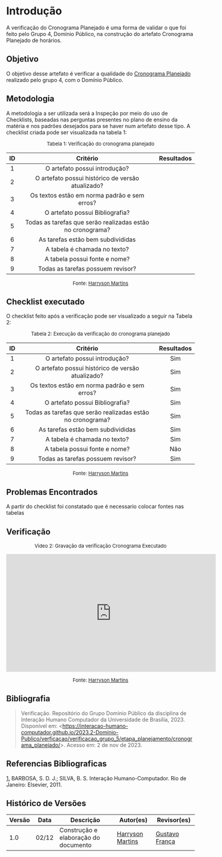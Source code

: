 # Introdução 

A verificação do Cronograma Planejado é uma forma de validar o que foi feito pelo Grupo 4, Domínio Público, na construção do artefato Cronograma Planejado de horários.

## Objetivo

O objetivo desse artefato é verificar a qualidade do [Cronograma Planejado](docs/planejamento/cronograma.md) realizado pelo grupo 4, com o Domínio Público.

## Metodologia

A metodologia a ser utilizada será a Inspeção por meio do uso de Checklists, baseadas nas perguntas presentes no plano de ensino da matéria e nos padrões desejados para se haver num artefato desse tipo. A checklist criada pode ser visualizada na tabela 1:

<center>

<font size="2"><p style="text-align: center">Tabela 1: Verificação do cronograma planejado</p></font>

| ID | Critério | Resultados |
|:--------:|:--------:|:--------:|
|1|O artefato possui introdução?|        |  
|2|O artefato possui histórico de versão atualizado?|       |
|3|Os textos estão em norma padrão e sem erros?|        | 
|4|O artefato possui Bibliografia?|       |  
|5|Todas as tarefas que serão realizadas estão no cronograma?|   |
|6|As tarefas estão bem subdivididas|  | 
|7|A tabela é chamada no texto?|      | 
|8|A tabela possui fonte e nome?|| 
|9|Todas as tarefas possuem revisor?|   | 

<font size="2"><p style="text-align: center">Fonte: [Harryson Martins](https://github.com/harry-cmartin) </p></font>

</center>

## Checklist executado

O checklist feito após a verificação pode ser visualizado a seguir na Tabela 2:

<center>

<font size="2"><p style="text-align: center">Tabela 2: Execução da verificação do cronograma planejado</p></font>

| ID | Critério | Resultados |
|:--------:|:--------:|:--------:|
|1|O artefato possui introdução?|  Sim    |  
|2|O artefato possui histórico de versão atualizado?| Sim      |
|3|Os textos estão em norma padrão e sem erros?|  Sim      | 
|4|O artefato possui Bibliografia?|  Sim    |  
|5|Todas as tarefas que serão realizadas estão no cronograma?| Sim |
|6|As tarefas estão bem subdivididas| Sim| 
|7|A tabela é chamada no texto?| Sim  | 
|8|A tabela possui fonte e nome?|Não| 
|9|Todas as tarefas possuem revisor?|Sim | 

<font size="2"><p style="text-align: center">Fonte: [Harryson Martins](https://github.com/harry-cmartin)  </p></font>

</center>

## Problemas Encontrados

A partir do checklist foi constatado que é necessario colocar fontes nas tabelas

## Verificação

<center>

<font size="2"><p style="text-align: center">Video 2: Gravação da verificação Cronograma Executado</p></font>

<iframe width="560" height="315" src="https://www.youtube.com/embed/GgzY-nZj6AM?si=DE01s2KdmuooJ0C7" title="YouTube video player" frameborder="0" allow="accelerometer; autoplay; clipboard-write; encrypted-media; gyroscope; picture-in-picture; web-share" allowfullscreen></iframe>

<font size="2"><p style="text-align: center">Fonte:  [Harryson Martins](https://github.com/harry-cmartin)</p></font>


</center>



## Bibliografia 

> Verificação. Repositório do Grupo Domínio Público da disciplina de Interação Humano Computador da Universidade de Brasília, 2023. Disponível em: <<https://interacao-humano-computador.github.io/2023.2-Dominio-Publico/verficacao/verificacao_grupo_5/etapa_planejamento/cronograma_planejado/>>. Acesso em: 2 de nov de 2023.

## Referencias Bibliograficas

<a id="FRM3" href="#anchor_1">1.</a> BARBOSA, S. D. J.; SILVA, B. S. Interação Humano-Computador. Rio de Janeiro: Elsevier, 2011.

## Histórico de Versões

| Versão | Data       | Descrição                        | Autor(es)                                                                                  | Revisor(es)                                    |
| ------ | ---------- | -------------------------------- | ------------------------------------------------------------------------------------------ | ---------------------------------------------- |
| 1.0 | 02/12 | Construção e elaboração do documento | [Harryson Martins](https://github.com/harry-cmartin) |[Gustavo França](https://github.com/gustavofbs)|